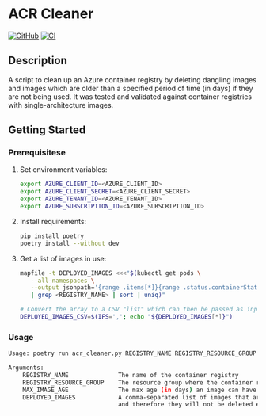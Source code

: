 # ACR Cleaner

[![GitHub](https://img.shields.io/github/license/wozorio/acr-cleaner)](https://github.com/wozorio/acr-cleaner/blob/main/LICENSE)
[![CI](https://github.com/wozorio/acr-cleaner/actions/workflows/ci.yml/badge.svg)](https://github.com/wozorio/acr-cleaner/actions/workflows/ci.yml)

## Description

A script to clean up an Azure container registry by deleting dangling images and images which are older than a specified period of time (in days) if they are not being used.
It was tested and validated against container registries with single-architecture images.

## Getting Started

### Prerequisitese

1. Set environment variables:

   ```bash
   export AZURE_CLIENT_ID=<AZURE_CLIENT_ID>
   export AZURE_CLIENT_SECRET=<AZURE_CLIENT_SECRET>
   export AZURE_TENANT_ID=<AZURE_TENANT_ID>
   export AZURE_SUBSCRIPTION_ID=<AZURE_SUBSCRIPTION_ID>
   ```

1. Install requirements:

   ```bash
   pip install poetry
   poetry install --without dev
   ```

1. Get a list of images in use:

   ```bash
   mapfile -t DEPLOYED_IMAGES <<<"$(kubectl get pods \
      --all-namespaces \
      --output jsonpath='{range .items[*]}{range .status.containerStatuses[*]}{.imageID}{"\n"}{end}' \
      | grep <REGISTRY_NAME> | sort | uniq)"

   # Convert the array to a CSV "list" which can then be passed as input to the ACR cleaner script
   DEPLOYED_IMAGES_CSV=$(IFS=','; echo "${DEPLOYED_IMAGES[*]}")
   ```

### Usage

```bash
Usage: poetry run acr_cleaner.py REGISTRY_NAME REGISTRY_RESOURCE_GROUP MAX_IMAGE_AGE DEPLOYED_IMAGES

Arguments:
    REGISTRY_NAME              The name of the container registry
    REGISTRY_RESOURCE_GROUP    The resource group where the container registry is deployed
    MAX_IMAGE_AGE              The max age (in days) an image can have
    DEPLOYED_IMAGES            A comma-separated list of images that are currently deployed (in use). These will be handled as exceptions
                               and therefore they will not be deleted even if they are older than the `MAX_IMAGE_AGE` argument
```
